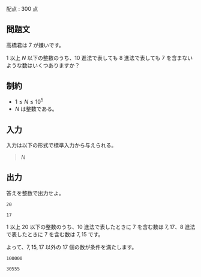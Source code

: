 配点 : $300$ 点

## 問題文

高橋君は $7$ が嫌いです。

$1$ 以上 $N$ 以下の整数のうち、$10$ 進法で表しても $8$ 進法で表しても $7$ を含まないような数はいくつありますか？

## 制約

- $1 \leq N \leq 10^5$
- $N$ は整数である。

## 入力

入力は以下の形式で標準入力から与えられる。

> $N$

## 出力

答えを整数で出力せよ。

```input1
20
```

```output1
17
```

$1$ 以上 $20$ 以下の整数のうち、$10$ 進法で表したときに $7$ を含む数は $7,17$、$8$ 進法で表したときに $7$ を含む数は $7,15$ です。

よって、$7,15,17$ 以外の $17$ 個の数が条件を満たします。

```input2
100000
```

```output2
30555
```